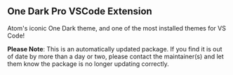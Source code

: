 ﻿## One Dark Pro VSCode Extension

Atom's iconic One Dark theme, and one of the most installed themes for VS Code!

**Please Note**: This is an automatically updated package. If you find it is out of date by more than a day or two, please contact the maintainer(s) and let them know the package is no longer updating correctly.
